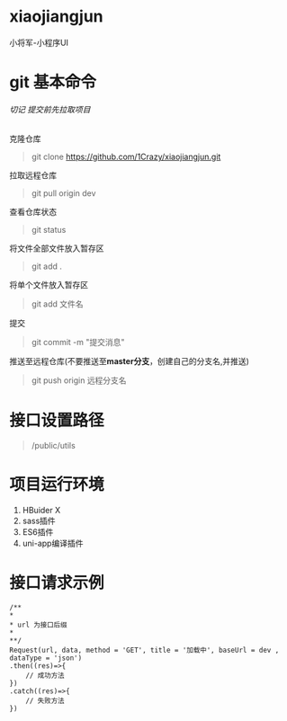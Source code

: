 # xiaojiangjun
小将军-小程序UI

# git 基本命令
###### 切记 提交前先拉取项目
克隆仓库
>git clone https://github.com/1Crazy/xiaojiangjun.git

拉取远程仓库
>git pull origin dev

查看仓库状态
>git status

将文件全部文件放入暂存区
>git add .

将单个文件放入暂存区
>git add 文件名

提交
>git commit -m "提交消息"

推送至远程仓库(不要推送至**master分支**，创建自己的分支名,并推送)
>git push origin 远程分支名


# 接口设置路径
>/public/utils

# 项目运行环境
1. HBuider X
2. sass插件
3. ES6插件
4. uni-app编译插件

# 接口请求示例
```
/**
*
* url 为接口后缀
* 
**/
Request(url, data, method = 'GET', title = '加载中', baseUrl = dev , dataType = 'json')
.then((res)=>{
    // 成功方法
})
.catch((res)=>{
    // 失败方法
})
```
